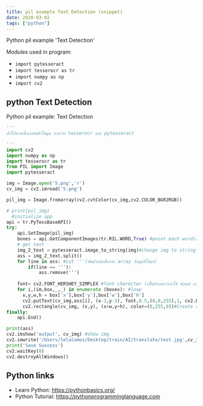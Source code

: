 ```yaml
---
title: pil example Text Detection (snippet)
date: 2020-03-02
tags: ["python"]
---
```

Python pil example 'Text Detection'


Modules used in program: 
* `import pytesseract `
* `import tesserocr as tr`
* `import numpy as np`
* `import cv2`

## python Text Detection

Python pil example: Text Detection

```python
'''
ตัวโปรเจคนี้จะผสมตัวโมดูล ระหว่าง tesserocr และ pytesseract 

'''
import cv2
import numpy as np
import tesserocr as tr
from PIL import Image
import pytesseract 

img = Image.open('5.png','r')
cv_img = cv2.imread('5.png')

pil_img = Image.fromarray(cv2.cvtColor(cv_img,cv2.COLOR_BGR2RGB))

# print(pil_img)
  #initialize app
api = tr.PyTessBaseAPI()
try:
    api.SetImage(pil_img)
    boxes = api.GetComponentImages(tr.RIL.WORD,True) #point each word(แบ่งเป็นคำๆ)
    # get text
    img_2_text = pytesseract.image_to_string(img)#change img to string (เปลี่ยนจากรูปเป็นตัวหนังสือ)
    ass = img_2_text.split()
    for line in ass: #cut '‘'(ตัดตัวหนังสือจาก array ข้อมูลที่ได้มา)
        if(line == '‘'):
            ass.remove('‘')
    
    font= cv2.FONT_HERSHEY_SIMPLEX #font charecter (เป็นตัวบอกว่าจะใช้ ฟอนต์ อะไร)
    for i,(im,box,_,_) in enumerate (boxes): #loop
      x,y,w,h = box['x'],box['y'],box['w'],box['h']
      cv2.putText(cv_img,ass[i], (x-3,y-3), font,0.5,(0,0,255),1, cv2.LINE_AA) #echo position font of img (บอกว่าตัวอักษรจะมีสีอะไรและอยู่ที่ตำแหน่งไหนของรูป)
      cv2.rectangle(cv_img, (x,y), (x+w,y+h), color=(0,255,0))#Create rectangle of img (สร้างสี่เหลี่ยมให้กับรูปที่ตรวจจับได้)
finally:
    api.End()

print(ass)
cv2.imshow('output', cv_img) #show img
cv2.imwrite('/Users/lelalomos/Desktop/train/AI/translate/test.jpg',cv_img,) #Save image
print('Save Suscess')
cv2.waitKey(0)
cv2.destroyAllWindows()

```

## Python links

- Learn Python: https://pythonbasics.org/
- Python Tutorial: https://pythonprogramminglanguage.com

